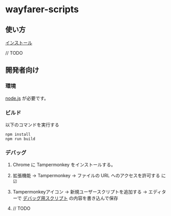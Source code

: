 # wayfarer-scripts

## 使い方

[インストール](/raw/master/wayfarer-lifelog.user.js)

// TODO

## 開発者向け

### 環境

[node.js](https://nodejs.org/ja/) が必要です。

### ビルド

以下のコマンドを実行する

```shell
npm install
npm run build
```

### デバッグ

1. Chrome に Tampermonkey をインストールする。

1. 拡張機能 → Tampermonkey → ファイルの URL へのアクセスを許可する に ☑

1. Tampermonkeyアイコン → 新規ユーザースクリプトを追加する → エディターで [デバッグ用スクリプト](/wrapper_script_in_tampermonkey.user.js) の内容を書き込んで保存

1. // TODO
